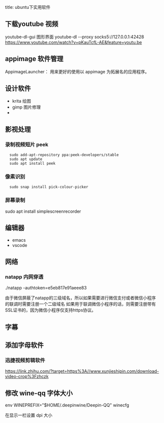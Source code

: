 title: ubuntu下实用软件

## 下载youtube 视频
youtube-dl-gui 图形界面
youtube-dl --proxy socks5://127.0.0.1:42428  https://www.youtube.com/watch?v=pKauTcfL-AE&feature=youtu.be

## appimage 软件管理 
AppimageLauncher： 用来更好的使用以 appimage 为拓展名的应用程序。

## 设计软件
 - krita 绘图
 - gimp 图片修理
 - 
## 影视处理
### 录制视频短片 peek
      sudo add-apt-repository ppa:peek-developers/stable
      sudo apt update
      sudo apt install peek
### 像素识别
      sudo snap install pick-colour-picker 
### 屏幕录制
sudo apt install simplescreenrecorder
## 编辑器 
- emacs
- vscode

## 网络
### natapp 内网穿透
./natapp -authtoken=e5eb817e91aeee83

由于微信屏蔽了natapp的三级域名，所以如果需要进行微信支付或者微信小程序的联调时需要注册一个二级域名
如果用于联调微信小程序的话，则需要注册带有SSL证书的，因为微信小程序仅支持https协议。

## 字幕
## 添加字母软件
### 迅捷视频剪辑软件
https://link.zhihu.com/?target=https%3A//www.xunjieshipin.com/download-video-crop%3Fzhczk


## 修改 wine-qq 字体大小
env WINEPREFIX="$HOME/.deepinwine/Deepin-QQ" winecfg

在显示一栏设置 dpi 大小
